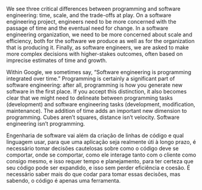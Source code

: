 We see three critical differences between programming and software engineering: time, scale, and the trade-offs at play. On a software engineering project, engineers need to be more concerned with the passage of time and the eventual need for change. In a software engineering organization, we need to be more concerned about scale and efficiency, both for the software we produce as well as for the organization that is producing it. Finally, as software engineers, we are asked to make more complex decisions with higher-stakes outcomes, often based on imprecise estimates of time and growth.


Within Google, we sometimes say, “Software engineering is programming integrated over time.” Programming is certainly a significant part of software engineering: after all, programming is how you generate new software in the first place. If you accept this distinction, it also becomes clear that we might need to delineate between programming tasks (development) and software engineering tasks (development, modification, maintenance). The addition of time adds an important new dimension to programming. Cubes aren’t squares, distance isn’t velocity. Software engineering isn’t programming.

Engenharia de software vai além da criação de linhas de código e qual linguagem usar, para que uma aplicação seja realmente úti à longo prazo, é necessário tomar decisões cautelosas sobre como o código deve se comportar, onde se comportar, como ele interage tanto com o cliente como consigo mesmo, e isso requer tempo e planejamento, para ter certeza que seu código pode ser expandido, e isso sem perder eficiência e coesão.
É necessário saber mais do que codar para tomar essas decisões, mas sabendo, o código é apenas uma ferramenta.
